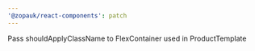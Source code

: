 ```yaml
---
'@zopauk/react-components': patch
---
```


Pass shouldApplyClassName to FlexContainer used in ProductTemplate
